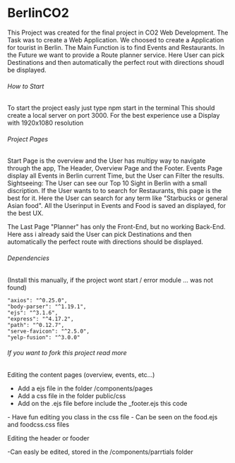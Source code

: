 # BerlinCO2

This Project was created for the final project in CO2 Web Development.
The Task was to create a Web Application. We choosed to create a Application for tourist in Berlin.
The Main Function is to find Events and Restaurants. In the Future we want to provide a Route planner service. 
Here User can pick Destinations and then automatically the perfect rout with directions shoudl be displayed. 

###### How to Start ######

To start the project easly just type npm start in the terminal 
This should create a local server on port 3000.
For the best experience use a Display with 1920x1080 resolution

###### Project Pages ######

Start Page is the overview and the User has multipy way to navigate through the app, The Header, Overview Page and the Footer.
Events Page display all Events in Berlin current Time, but the User can Filter the results.
Sightseeing: The User can see our Top 10 Sight in Berlin with a small discription.
If the User wants to to search for Restaurants, this page is the best for it. Here the User can search for any term like "Starbucks or general Asian food". 
All the Userinput in Events and Food is saved an displayed, for the best UX.

The Last Page "Planner" has only the Front-End, but no working Back-End. Here ass i already said the User can pick Destinations and then automatically the perfect route with directions should be displayed. 

###### Dependencies ###### 

(Install this manually, if the project wont start / error module ... was not found)

    "axios": "^0.25.0",
    "body-parser": "^1.19.1",
    "ejs": "^3.1.6",
    "express": "^4.17.2",
    "path": "^0.12.7",
    "serve-favicon": "^2.5.0",
    "yelp-fusion": "^3.0.0"

###### If you want to fork this project read more ######

Editing the content pages (overview, events, etc...)

- Add a ejs file in the folder /components/pages
- Add a css file in the folder public/css 
- Add on the .ejs file before include the _footer.ejs this code 
<link href="/css/filename.css" rel="stylesheet">
- Have fun editing you class in the css file 
- Can be seen on the food.ejs and foodcss.css files 

Editing the header or fooder

-Can easly be edited, stored in the /components/parrtials folder

######
